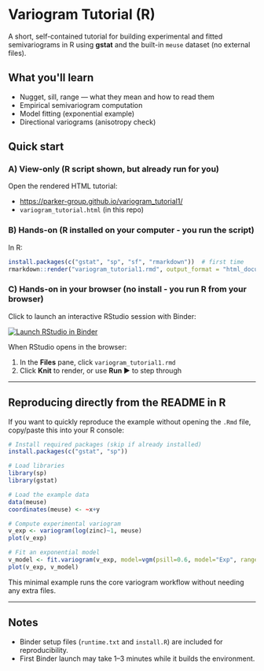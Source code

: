 # Variogram Tutorial (R)

A short, self-contained tutorial for building experimental and fitted semivariograms in R using **gstat** and the built-in `meuse` dataset (no external files).

## What you'll learn
- Nugget, sill, range — what they mean and how to read them
- Empirical semivariogram computation
- Model fitting (exponential example)
- Directional variograms (anisotropy check)

## Quick start

### A) View-only (R script shown, but already run for you)
Open the rendered HTML tutorial:
- https://parker-group.github.io/variogram_tutorial1/
- `variogram_tutorial.html` (in this repo)

### B) Hands-on (R installed on your computer - you run the script)
In R:
```r
install.packages(c("gstat", "sp", "sf", "rmarkdown"))  # first time
rmarkdown::render("variogram_tutorial1.rmd", output_format = "html_document")
```

### C) Hands-on in your browser (no install - you run R from your browser)
Click to launch an interactive RStudio session with Binder:

[![Launch RStudio in Binder](https://mybinder.org/badge_logo.svg)](https://mybinder.org/v2/gh/parker-group/variogram_tutorial1/HEAD?urlpath=rstudio)

When RStudio opens in the browser:
1. In the **Files** pane, click `variogram_tutorial1.rmd`
2. Click **Knit** to render, or use **Run ▶** to step through

---

## Reproducing directly from the README in R
If you want to quickly reproduce the example without opening the `.Rmd` file, copy/paste this into your R console:
```r
# Install required packages (skip if already installed)
install.packages(c("gstat", "sp"))

# Load libraries
library(sp)
library(gstat)

# Load the example data
data(meuse)
coordinates(meuse) <- ~x+y

# Compute experimental variogram
v_exp <- variogram(log(zinc)~1, meuse)
plot(v_exp)

# Fit an exponential model
v_model <- fit.variogram(v_exp, model=vgm(psill=0.6, model="Exp", range=900, nugget=0.05))
plot(v_exp, v_model)
```
This minimal example runs the core variogram workflow without needing any extra files.

---

## Notes
- Binder setup files (`runtime.txt` and `install.R`) are included for reproducibility.
- First Binder launch may take 1–3 minutes while it builds the environment.
